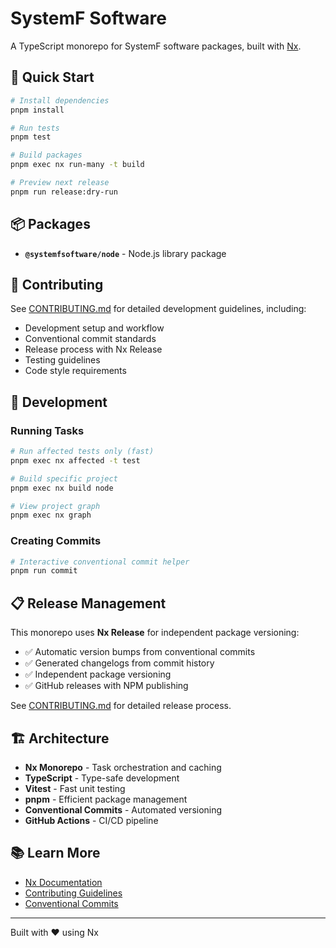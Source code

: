 # SystemF Software

A TypeScript monorepo for SystemF software packages, built with [Nx](https://nx.dev).

## 🚀 Quick Start

```bash
# Install dependencies
pnpm install

# Run tests
pnpm test

# Build packages
pnpm exec nx run-many -t build

# Preview next release
pnpm run release:dry-run
```

## 📦 Packages

- **`@systemfsoftware/node`** - Node.js library package

## 🤝 Contributing

See [CONTRIBUTING.md](./CONTRIBUTING.md) for detailed development guidelines, including:

- Development setup and workflow
- Conventional commit standards
- Release process with Nx Release
- Testing guidelines
- Code style requirements

## 🔧 Development

### Running Tasks

```bash
# Run affected tests only (fast)
pnpm exec nx affected -t test

# Build specific project
pnpm exec nx build node

# View project graph
pnpm exec nx graph
```

### Creating Commits

```bash
# Interactive conventional commit helper
pnpm run commit
```

## 📋 Release Management

This monorepo uses **Nx Release** for independent package versioning:

- ✅ Automatic version bumps from conventional commits
- ✅ Generated changelogs from commit history
- ✅ Independent package versioning
- ✅ GitHub releases with NPM publishing

See [CONTRIBUTING.md](./CONTRIBUTING.md) for detailed release process.

## 🏗️ Architecture

- **Nx Monorepo** - Task orchestration and caching
- **TypeScript** - Type-safe development
- **Vitest** - Fast unit testing
- **pnpm** - Efficient package management
- **Conventional Commits** - Automated versioning
- **GitHub Actions** - CI/CD pipeline

## 📚 Learn More

- [Nx Documentation](https://nx.dev)
- [Contributing Guidelines](./CONTRIBUTING.md)
- [Conventional Commits](https://www.conventionalcommits.org/)

---

Built with ❤️ using Nx
